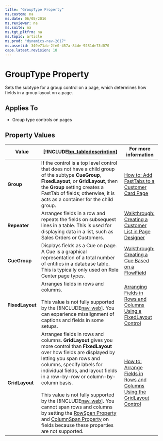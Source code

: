 ```yaml
---
title: "GroupType Property"
ms.custom: na
ms.date: 06/05/2016
ms.reviewer: na
ms.suite: na
ms.tgt_pltfrm: na
ms.topic: article
ms.prod: "dynamics-nav-2017"
ms.assetid: 349e71ab-2fe0-457a-84de-9281de73d070
caps.latest.revision: 18
---
```

# GroupType Property
Sets the subtype for a group control on a page, which determines how fields in a group layout on a page.  
  
## Applies To  
  
-   Group type controls on pages  
  
## Property Values  
  
|Value|[!INCLUDE[bp_tabledescription](includes/bp_tabledescription_md.md)]|For more information|  
|-----------|---------------------------------------|--------------------------|  
|**Group**|If the control is a top level control that does not have a child group of the subtype **CueGroup**, **FixedLayout**, or **GridLayout**, then the **Group** setting creates a FastTab of fields; otherwise, it is acts as a container for the child group.|[How to: Add FastTabs to a Customer Card Page](How-to--Add-FastTabs-to-a-Customer-Card-Page.md)|  
|**Repeater**|Arranges fields in a row and repeats the fields on subsequest lines in a table. This is used for displaying data in a list, such as Sales Orders or Customers.|[Walkthrough: Creating a Customer List in Page Designer](Walkthrough--Creating-a-Customer-List-in-Page-Designer.md)|  
|**CueGroup**|Displays fields as a Cue on page. A Cue is a graphical representation of a total number of entities in a database table. This is typically only used on Role Center page types.|[Walkthrough: Creating a Cue Based on a FlowField](Walkthrough--Creating-a-Cue-Based-on-a-FlowField.md)|  
|**FixedLayout**|Arranges fields in rows and columns.<br /><br /> This value is not fully supported by the [!INCLUDE[nav_web](includes/nav_web_md.md)]. You can experience misalignment of captions and fields in some setups.|[Arranging Fields in Rows and Columns Using a FixedLayout Control](Arranging-Fields-in-Rows-and-Columns-Using-a-FixedLayout-Control.md)|  
|**GridLayout**|Arranges fields in rows and columns. **GridLayout** gives you more control than **FixedLayout** over how fields are displayed by letting you span rows and columns, specify labels for individual fields, and layout fields in a row-by-row or column-by-column basis.<br /><br /> This value is not fully supported by the [!INCLUDE[nav_web](includes/nav_web_md.md)]. You cannot span rows and columns by setting the [RowSpan Property](RowSpan-Property.md) and [ColumnSpan Property](ColumnSpan-Property.md) on fields because these properties are not supported.|[How to: Arrange Fields in Rows and Columns Using the GridLayout Control](How-to--Arrange-Fields-in-Rows-and-Columns-Using-the-GridLayout-Control.md)|